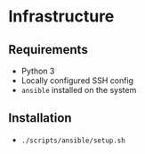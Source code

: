 # Infrastructure

## Requirements

- Python 3
- Locally configured SSH config 
- `ansible` installed on the system

## Installation

- `./scripts/ansible/setup.sh`
